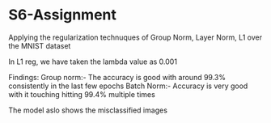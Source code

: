 # S6-Assignment
Applying the regularization technuques of Group Norm, Layer Norm, L1 over the MNIST dataset

In L1 reg, we have taken the lambda value as 0.001

Findings:
Group norm:- The accuracy is good with around 99.3% consistently in the last few epochs
Batch Norm:- Accuracy is very good with it touching hitting 99.4% multiple times

The model aslo shows the misclassified images
